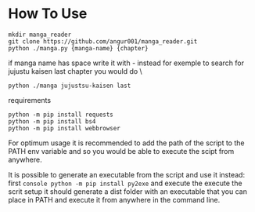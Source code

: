 # How To Use
```console
mkdir manga_reader
git clone https://github.com/angur001/manga_reader.git
python ./manga.py {manga-name} {chapter}
``` 
if manga name has space write it with - instead for exemple to search for jujustu kaisen last chapter you would do \\
```console
python ./manga jujustsu-kaisen last
```

requirements
```console
python -m pip install requests
python -m pip install bs4
python -m pip install webbrowser
```
For optimum usage it is recommended to add the path of the script to the PATH env variable and so you
would be able to execute the scipt from anywhere.

It is possible to generate an executable from the script and use it instead:
first ```console python -m pip install py2exe``` and execute the execute the scrit setup it should generate a dist folder with an executable that you can place in PATH
and execute it from anywhere in the command line.
